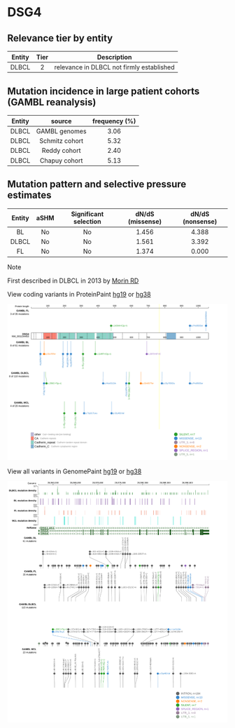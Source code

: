 # DSG4

## Relevance tier by entity

|Entity|Tier|Description                              |
|:------:|:----:|-----------------------------------------|
|DLBCL |2   |relevance in DLBCL not firmly established|

## Mutation incidence in large patient cohorts (GAMBL reanalysis)

|Entity|source        |frequency (%)|
|:------:|:--------------:|:-------------:|
|DLBCL |GAMBL genomes |3.06         |
|DLBCL |Schmitz cohort|5.32         |
|DLBCL |Reddy cohort  |2.40         |
|DLBCL |Chapuy cohort |5.13         |

## Mutation pattern and selective pressure estimates

|Entity|aSHM|Significant selection|dN/dS (missense)|dN/dS (nonsense)|
|:------:|:----:|:---------------------:|:----------------:|:----------------:|
|BL    |No  |No                   |1.456           |4.388           |
|DLBCL |No  |No                   |1.561           |3.392           |
|FL    |No  |No                   |1.374           |0.000           |


> [!NOTE]
> First described in DLBCL in 2013 by [Morin RD](https://pubmed.ncbi.nlm.nih.gov/23699601)


View coding variants in ProteinPaint [hg19](https://morinlab.github.io/LLMPP/GAMBL/DSG4_protein.html)  or [hg38](https://morinlab.github.io/LLMPP/GAMBL/DSG4_protein_hg38.html)

![image](images/proteinpaint/DSG4_NM_001134453.svg)

View all variants in GenomePaint [hg19](https://morinlab.github.io/LLMPP/GAMBL/DSG4.html)  or [hg38](https://morinlab.github.io/LLMPP/GAMBL/DSG4_hg38.html)

![image](images/proteinpaint/DSG4.svg)

